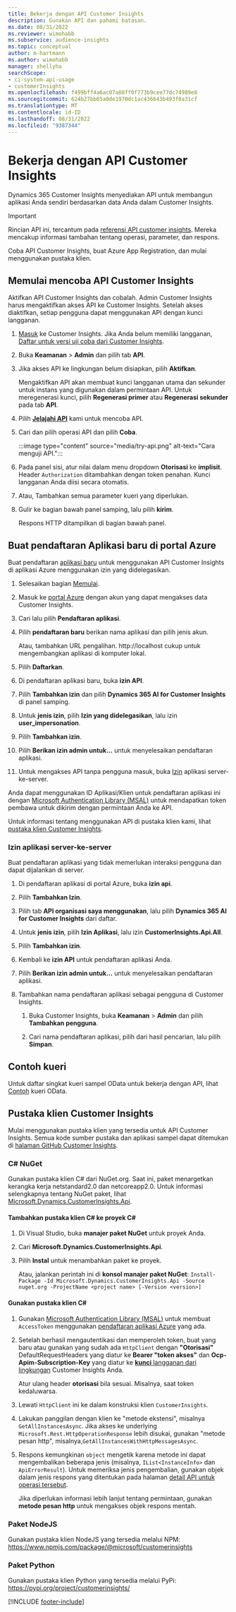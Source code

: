 ```yaml
---
title: Bekerja dengan API Customer Insights
description: Gunakan API dan pahami batasan.
ms.date: 08/31/2022
ms.reviewer: wimohabb
ms.subservice: audience-insights
ms.topic: conceptual
author: m-hartmann
ms.author: wimohabb
manager: shellyha
searchScope:
- ci-system-api-usage
- customerInsights
ms.openlocfilehash: f499bff4a6ac07a88ff0f773b9cee77dc74989e8
ms.sourcegitcommit: 624b27bb65a0de1970dc1ac436643b493f0a31cf
ms.translationtype: MT
ms.contentlocale: id-ID
ms.lasthandoff: 08/31/2022
ms.locfileid: "9387344"
---
```

# <a name="work-with-customer-insights-apis"></a>Bekerja dengan API Customer Insights

Dynamics 365 Customer Insights menyediakan API untuk membangun aplikasi Anda sendiri berdasarkan data Anda dalam Customer Insights.

> [!IMPORTANT]
> Rincian API ini, tercantum pada [referensi API customer insights](https://developer.ci.ai.dynamics.com/api-details#api=CustomerInsights). Mereka mencakup informasi tambahan tentang operasi, parameter, dan respons.

Coba API Customer Insights, buat Azure App Registration, dan mulai menggunakan pustaka klien.

## <a name="get-started-trying-the-customer-insights-apis"></a>Memulai mencoba API Customer Insights

Aktifkan API Customer Insights dan cobalah. Admin Customer Insights harus mengaktifkan akses API ke Customer Insights. Setelah akses diaktifkan, setiap pengguna dapat menggunakan API dengan kunci langganan.

1. [Masuk](https://home.ci.ai.dynamics.com) ke Customer Insights. Jika Anda belum memiliki langganan, [Daftar untuk versi uji coba dari Customer Insights](https://aka.ms/tryci).

1. Buka **Keamanan** > **Admin** dan pilih tab **API**.

1. Jika akses API ke lingkungan belum disiapkan, pilih **Aktifkan**.

   Mengaktifkan API akan membuat kunci langganan utama dan sekunder untuk instans yang digunakan dalam permintaan API. Untuk meregenerasi kunci, pilih **Regenerasi primer** atau **Regenerasi sekunder** pada tab **API**.

1. Pilih [**Jelajahi API**](https://developer.ci.ai.dynamics.com/api-details#api=CustomerInsights&operation=Get-all-instances) kami untuk mencoba API.

1. Cari dan pilih operasi API dan pilih **Coba**.

   :::image type="content" source="media/try-api.png" alt-text="Cara menguji API.":::

1. Pada panel sisi, atur nilai dalam menu dropdown **Otorisasi** ke **implisit**. Header `Authorization` ditambahkan dengan token penahan. Kunci langganan Anda diisi secara otomatis.
  
1. Atau, Tambahkan semua parameter kueri yang diperlukan.

1. Gulir ke bagian bawah panel samping, lalu pilih **kirim**.

   Respons HTTP ditampilkan di bagian bawah panel.

## <a name="create-a-new-app-registration-in-the-azure-portal"></a>Buat pendaftaran Aplikasi baru di portal Azure

Buat pendaftaran [aplikasi baru](/graph/auth-register-app-v2) untuk menggunakan API Customer Insights di aplikasi Azure menggunakan izin yang didelegasikan.

1. Selesaikan bagian [Memulai](#get-started-trying-the-customer-insights-apis).

1. Masuk ke [portal Azure](https://portal.azure.com) dengan akun yang dapat mengakses data Customer Insights.

1. Cari lalu pilih **Pendaftaran aplikasi**.

1. Pilih **pendaftaran baru** berikan nama aplikasi dan pilih jenis akun.

   Atau, tambahkan URL pengalihan. http://localhost cukup untuk mengembangkan aplikasi di komputer lokal.

1. Pilih **Daftarkan**.

1. Di pendaftaran aplikasi baru, buka **izin API**.

1. Pilih **Tambahkan izin** dan pilih **Dynamics 365 AI for Customer Insights** di panel samping.

1. Untuk **jenis izin**, pilih **Izin yang didelegasikan**, lalu izin **user_impersonation**.

1. Pilih **Tambahkan izin**.

1. Pilih **Berikan izin admin untuk...** untuk menyelesaikan pendaftaran aplikasi.

1. Untuk mengakses API tanpa pengguna masuk, buka [Izin](#server-to-server-application-permissions) aplikasi server-ke-server.

Anda dapat menggunakan ID Aplikasi/Klien untuk pendaftaran aplikasi ini dengan [Microsoft Authentication Library (MSAL)](/azure/active-directory/develop/msal-overview) untuk mendapatkan token pembawa untuk dikirim dengan permintaan Anda ke API.

<!-- :::image type="content" source="media/grant-admin-consent.gif" alt-text="How to grant admin consent."::: -->

Untuk informasi tentang menggunakan API di pustaka klien kami, lihat [pustaka klien Customer Insights](#customer-insights-client-libraries).

### <a name="server-to-server-application-permissions"></a>Izin aplikasi server-ke-server

Buat pendaftaran aplikasi yang tidak memerlukan interaksi pengguna dan dapat dijalankan di server.

1. Di pendaftaran aplikasi di portal Azure, buka **izin api**.

1. Pilih **Tambahkan Izin**.

1. Pilih tab **API organisasi saya menggunakan**, lalu pilih **Dynamics 365 AI for Customer Insights** dari daftar.

1. Untuk **jenis izin**, pilih **Izin Aplikasi**, lalu izin **CustomerInsights.Api.All**.

1. Pilih **Tambahkan izin**.

1. Kembali ke **izin API** untuk pendaftaran aplikasi Anda.

1. Pilih **Berikan izin admin untuk...** untuk menyelesaikan pendaftaran aplikasi.

   <!--  :::image type="content" source="media/grant-admin-consent.gif" alt-text="How to grant admin consent."::: -->

1. Tambahkan nama pendaftaran aplikasi sebagai pengguna di Customer Insights.

   1. Buka Customer Insights, buka **Keamanan** > **Admin** dan pilih **Tambahkan pengguna**.

   1. Cari nama pendaftaran aplikasi, pilih dari hasil pencarian, lalu pilih **Simpan**.

## <a name="sample-queries"></a>Contoh kueri

Untuk daftar singkat kueri sampel OData untuk bekerja dengan API, lihat [Contoh](odata-examples.md) kueri OData.

## <a name="customer-insights-client-libraries"></a>Pustaka klien Customer Insights

Mulai menggunakan pustaka klien yang tersedia untuk API Customer Insights. Semua kode sumber pustaka dan aplikasi sampel dapat ditemukan di [halaman GitHub Customer Insights](https://github.com/microsoft/Dynamics365-CustomerInsights-Client-Libraries).

### <a name="c-nuget"></a>C# NuGet

Gunakan pustaka klien C# dari NuGet.org. Saat ini, paket menargetkan kerangka kerja netstandard2.0 dan netcoreapp2.0. Untuk informasi selengkapnya tentang NuGet paket, lihat [Microsoft.Dynamics.CustomerInsights.Api](https://www.nuget.org/packages/Microsoft.Dynamics.CustomerInsights.Api/).

#### <a name="add-the-c-client-library-to-a-c-project"></a>Tambahkan pustaka klien C# ke proyek C#

1. Di Visual Studio, buka **manajer paket NuGet** untuk proyek Anda.

1. Cari **Microsoft.Dynamics.CustomerInsights.Api**.

1. Pilih **Instal** untuk menambahkan paket ke proyek.

   Atau, jalankan perintah ini di **konsol manajer paket NuGet**: `Install-Package -Id Microsoft.Dynamics.CustomerInsights.Api -Source nuget.org -ProjectName <project name> [-Version <version>]`

   <!--  :::image type="content" source="media/visual-studio-nuget-package.gif" alt-text="Add NuGet package to Visual Studio project."::: -->

#### <a name="use-the-c-client-library"></a>Gunakan pustaka klien C#

1. Gunakan [Microsoft Authentication Library (MSAL)](/azure/active-directory/develop/msal-overview) untuk membuat `AccessToken` menggunakan [pendaftaran aplikasi Azure](#create-a-new-app-registration-in-the-azure-portal) yang ada.

1. Setelah berhasil mengautentikasi dan memperoleh token, buat yang baru atau gunakan yang sudah ada `HttpClient` dengan **"Otorisasi"** DefaultRequestHeaders yang diatur ke **Bearer "token akses"** dan **Ocp-Apim-Subscription-Key** yang diatur ke [**kunci** langganan dari lingkungan](#get-started-trying-the-customer-insights-apis) Customer Insights Anda.   

   Atur ulang header **otorisasi** bila sesuai. Misalnya, saat token kedaluwarsa.

1. Lewati `HttpClient` ini ke dalam konstruksi klien `CustomerInsights`.

   <!--   :::image type="content" source="media/httpclient-sample.png" alt-text="Sample of httpclient."::: -->

1. Lakukan panggilan dengan klien ke "metode ekstensi", misalnya `GetAllInstancesAsync`. Jika akses ke underlying `Microsoft.Rest.HttpOperationResponse` lebih disukai, gunakan "metode pesan http", misalnya,`GetAllInstancesWithHttpMessagesAsync`.

1. Respons kemungkinan `object` mengetik karena metode ini dapat mengembalikan beberapa jenis (misalnya, `IList<InstanceInfo>` dan `ApiErrorResult`). Untuk memeriksa jenis pengembalian, gunakan objek dalam jenis respons yang ditentukan pada halaman [detail API untuk operasi tersebut](https://developer.ci.ai.dynamics.com/api-details#api=CustomerInsights).

   Jika diperlukan informasi lebih lanjut tentang permintaan, gunakan **metode pesan http** untuk mengakses objek respons mentah.

### <a name="nodejs-package"></a>Paket NodeJS

Gunakan pustaka klien NodeJS yang tersedia melalui NPM: https://www.npmjs.com/package/@microsoft/customerinsights

### <a name="python-package"></a>Paket Python

Gunakan pustaka klien Python yang tersedia melalui PyPi: https://pypi.org/project/customerinsights/

[!INCLUDE [footer-include](includes/footer-banner.md)]
